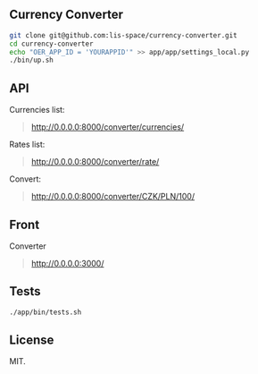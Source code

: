 ## Currency Converter

```bash
git clone git@github.com:lis-space/currency-converter.git
cd currency-converter
echo "OER_APP_ID = 'YOURAPPID'" >> app/app/settings_local.py
./bin/up.sh
```

## API

Currencies list:
> http://0.0.0.0:8000/converter/currencies/

Rates list:
> http://0.0.0.0:8000/converter/rate/

Convert:
> http://0.0.0.0:8000/converter/CZK/PLN/100/

## Front

Converter
> http://0.0.0.0:3000/

## Tests

```bash
./app/bin/tests.sh
```

## License

MIT.
